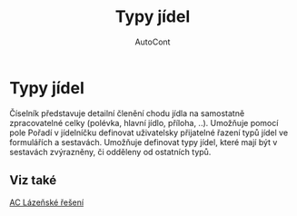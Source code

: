 ﻿---
    title: "Typy jídel"
    author: AutoCont
    ms.date: 04/30/2018
    ms.topic: article
    ms.prod: dynamics-nav-2017
    ms.contentlocale: cs-cz
    ms.lasthandoff: 04/30/2018
---

# Typy jídel

Číselník představuje detailní členění chodu jídla na samostatně zpracovatelné celky (polévka, hlavní jídlo, příloha, ..). Umožňuje pomocí pole Pořadí v jídelníčku definovat uživatelsky přijatelné řazení typů jídel ve formulářích a sestavách. Umožňuje definovat typy jídel, které mají být v sestavách zvýrazněny, či odděleny od ostatních typů. 


## <a name="see-also"></a>Viz také
[AC Lázeňské řešení](ac-spa-solution.md)